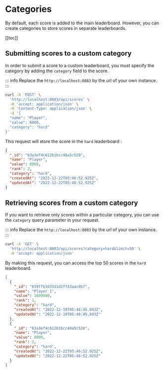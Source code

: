 # Categories

By default, each score is added to the main leaderboard. However, you can create categories to store scores in separate leaderboards.

[[toc]]

## Submitting scores to a custom category

In order to submit a score to a custom leaderboard, you must specify the category by adding the `category` field to the score.

::: info
Replace the `http://localhost:8083` by the url of your own instance.
:::

```sh
curl -X 'POST' \
  'http://localhost:8083/api/scores' \
  -H 'accept: application/json' \
  -H 'Content-Type: application/json' \
  -d '{
  "name": "Player",
  "value": 8000,
  "category": "hard"
}'
```

This request will store the score in the `hard` leaderboard :

```json
{
  "_id": "63a3ef4c612b1bcc40a5c520",
  "name": "Player",
  "value": 8000,
  "rank": 2,
  "category": "hard",
  "createdAt": "2022-12-22T05:46:52.925Z",
  "updatedAt": "2022-12-22T05:46:52.925Z"
}
```

## Retrieving scores from a custom category

If you want to retrieve only scores within a particular category, you can use the `category` query parameter in your request.

::: info
Replace the `http://localhost:8083` by the url of your own instance.
:::

```sh
curl -X 'GET' \
  'http://localhost:8083/api/scores?category=hard&limit=50' \
  -H 'accept: application/json'
```

By making this request, you can access the top 50 scores in the `hard` leaderboard.

```json
[
  {
    "_id": "639ffb3d35d1d2ff43aac0b7",
    "name": "Player 1",
    "value": 1000000,
    "rank": 1,
    "category": "hard",
    "createdAt": "2022-12-19T05:48:45.043Z",
    "updatedAt": "2022-12-19T05:48:45.043Z"
  },
  {
    "_id": "63a3ef4c612b1bcc40a5c520",
    "name": "Player",
    "value": 8000,
    "rank": 2,
    "category": "hard",
    "createdAt": "2022-12-22T05:46:52.925Z",
    "updatedAt": "2022-12-22T05:46:52.925Z"
  }
]
```